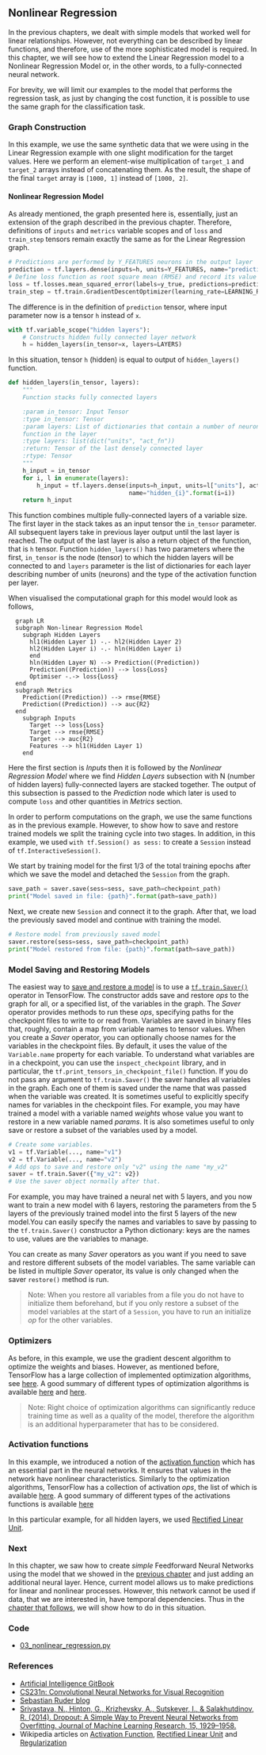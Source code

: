 ## Nonlinear Regression

In the previous chapters, we dealt with simple models that worked well for linear relationships. However, not everything can be described by linear functions, and therefore, use of the more sophisticated model is required. In this chapter, we will see how to extend the Linear Regression model to a Nonlinear Regression Model or, in the other words, to a fully-connected neural network.

For brevity, we will limit our examples to the model that performs the regression task, as just by changing the cost function, it is possible to use the same graph for the classification task.

### Graph Construction

In this example, we use the same synthetic data that we were using in the Linear Regression example with one slight modification for the target values. Here we perform an element-wise multiplication of `target_1` and `target_2` arrays instead of concatenating them. As the result, the shape of the final `target` array is `[1000, 1]` instead of `[1000, 2]`.

#### Nonlinear Regression Model

As already mentioned, the graph presented here is, essentially, just an extension of the graph described in the previous chapter. Therefore, definitions of `inputs` and `metrics` variable scopes and of `loss` and `train_step` tensors remain exactly the same as for the Linear Regression graph.

```python
# Predictions are performed by Y_FEATURES neurons in the output layer
prediction = tf.layers.dense(inputs=h, units=Y_FEATURES, name="prediction")
# Define loss function as root square mean (RMSE) and record its value
loss = tf.losses.mean_squared_error(labels=y_true, predictions=prediction)
train_step = tf.train.GradientDescentOptimizer(learning_rate=LEARNING_RATE).minimize(loss=loss)
```

The difference is in the definition of `prediction` tensor, where input parameter now is a tensor `h` instead of `x`.

```python
with tf.variable_scope("hidden layers"):
    # Constructs hidden fully connected layer network
    h = hidden_layers(in_tensor=x, layers=LAYERS)
```

In this situation, tensor `h` (hidden) is equal to output of `hidden_layers()` function.

```python
def hidden_layers(in_tensor, layers):
    """
    Function stacks fully connected layers

    :param in_tensor: Input Tensor
    :type in_tensor: Tensor
    :param layers: List of dictionaries that contain a number of neurons for the particular layer ad the activation
    function in the layer
    :type layers: list(dict("units", "act_fn"))
    :return: Tensor of the last densely connected layer
    :rtype: Tensor
    """
    h_input = in_tensor
    for i, l in enumerate(layers):
        h_input = tf.layers.dense(inputs=h_input, units=l["units"], activation=l["act_fn"],
                                  name="hidden_{i}".format(i=i))
    return h_input
```

This function combines multiple fully-connected layers of a variable size. The first layer in the stack takes as an input tensor the `in_tensor` parameter. All subsequent layers take in previous layer output until the last layer is reached. The output of the last layer is also a return object of the function, that is `h` tensor. Function `hidden_layers()` has two parameters where the first, `in_tensor` is the node (tensor) to which the hidden layers will be connected to and `layers` parameter is the list of dictionaries for each layer describing number of units (neurons) and the type of the activation function per layer.

When visualised the computational graph for this model would look as follows,

```mermaid
  graph LR
  subgraph Non-linear Regression Model
    subgraph Hidden Layers
      hl1(Hidden Layer 1) -.- hl2(Hidden Layer 2)
      hl2(Hidden Layer i) -.- hln(Hidden Layer i)
      end
      hln(Hidden Layer N) --> Prediction((Prediction))
      Prediction((Prediction)) --> loss{Loss}
      Optimiser -.-> loss{Loss}
  end
  subgraph Metrics
    Prediction((Prediction)) --> rmse{RMSE}
    Prediction((Prediction)) --> auc{R2}
  end
    subgraph Inputs
      Target --> loss{Loss}
      Target --> rmse{RMSE}
      Target --> auc{R2}
      Features --> hl1(Hidden Layer 1)
    end
```

Here the first section is *Inputs* then it is followed by the *Nonlinear Regression Model* where we find *Hidden Layers* subsection with N (number of hidden layers) fully-connected layers are stacked together. The output of this subsection is passed to the *Prediction* node which later is used to compute `loss` and other quantities in *Metrics* section.

In order to perform computations on the graph, we use the same functions as in the previous example. However, to show how to save and restore trained models we split the training cycle into two stages. In addition, in this example, we used `with tf.Session() as sess:` to create a `Session` instead of `tf.InteractiveSession()`.

We start by training model for the first 1/3 of the total training epochs after which we save the model and detached the `Session` from the graph.

```python
save_path = saver.save(sess=sess, save_path=checkpoint_path)
print("Model saved in file: {path}".format(path=save_path))
```

Next, we create new `Session` and connect it to the graph. After that, we load the previously saved model and continue with training the model.

```python
# Restore model from previously saved model
saver.restore(sess=sess, save_path=checkpoint_path)
print("Model restored from file: {path}".format(path=save_path))
```

### Model Saving and Restoring  Models

The easiest way to [save and restore a model](https://www.tensorflow.org/versions/master/programmers_guide/saved_model) is to use a [`tf.train.Saver()`](https://www.tensorflow.org/api_docs/python/tf/train/Saver) operator in TensorFlow. The constructor adds save and restore *ops* to the graph for all, or a specified list, of the variables in the graph. The *Saver* operator provides methods to run these *ops*, specifying paths for the checkpoint files to write to or read from. Variables are saved in binary files that, roughly, contain a map from variable names to tensor values. When you create a *Saver* operator, you can optionally choose names for the variables in the checkpoint files. By default, it uses the value of the `Variable.name` property for each variable. To understand what variables are in a checkpoint, you can use the `inspect_checkpoint` library, and in particular, the `tf.print_tensors_in_checkpoint_file()` function. If you do not pass any argument to `tf.train.Saver()` the saver handles all variables in the graph. Each one of them is saved under the name that was passed when the variable was created. It is sometimes useful to explicitly specify names for variables in the checkpoint files. For example, you may have trained a model with a variable named *weights* whose value you want to restore in a new variable named *params*. It is also sometimes useful to only save or restore a subset of the variables used by a model.

```python
# Create some variables.
v1 = tf.Variable(..., name="v1")
v2 = tf.Variable(..., name="v2")
# Add ops to save and restore only "v2" using the name "my_v2"
saver = tf.train.Saver({"my_v2": v2})
# Use the saver object normally after that.
```

For example, you may have trained a neural net with 5 layers, and you now want to train a new model with 6 layers, restoring the parameters from the 5 layers of the previously trained model into the first 5 layers of the new model.You can easily specify the names and variables to save by passing to the `tf.train.Saver()` constructor a Python dictionary: keys are the names to use, values are the variables to manage.

You can create as many *Saver* operators as you want if you need to save and restore different subsets of the model variables. The same variable can be listed in multiple *Saver* operator, its value is only changed when the saver `restore()` method is run.

> Note: When you restore all variables from a file you do not have to initialize them beforehand, but if you only restore a subset of the model variables at the start of a `Session`, you have to run an initialize *op* for the other variables.

### Optimizers

As before, in this example, we use the gradient descent algorithm to optimize the weights and biases. However, as mentioned before, TensorFlow has a large collection of implemented optimization algorithms, see [here](https://www.tensorflow.org/api_guides/python/train). A good summary of different types of optimization algorithms is available [here](http://ruder.io/optimizing-gradient-descent/) and [here](https://leonardoaraujosantos.gitbooks.io/artificial-inteligence/content/model_optimization.html).
> Note: Right choice of optimization algorithms can significantly reduce training time as well as a quality of the model, therefore the algorithm is an additional hyperparameter that has to be considered.

### Activation functions

In this example, we introduced a notion of the [activation function](https://en.wikipedia.org/wiki/Activation_function) which has an essential part in the neural networks. It ensures that values in the network have nonlinear characteristics. Similarly to the optimization algorithms, TensorFlow has a collection of activation *ops*, the list of which is available [here](https://www.tensorflow.org/api_guides/python/nn). A good summary of different types of the activations functions is available [here](http://cs231n.github.io/neural-networks-1/)

In this particular example, for all hidden layers, we used [Rectified Linear Unit](https://en.wikipedia.org/wiki/Rectifier_(neural_networks)).

### Next

In this chapter, we saw how to create *simple* Feedforward Neural Networks using the model that we showed in the [previous chapter](linear_regression.md) and just adding an additional neural layer. Hence, current model allows us to make predictions for linear and nonlinear processes. However, this network cannot be used if data, that we are interested in, have temporal dependencies. Thus in the [chapter that follows](rnn_intro.md), we will show how to do in this situation.

### Code

+ [03_nonlinear_regression.py](scripts/03_nonlinear_regression.py)

### References

+ [Artificial Intelligence GitBook](https://www.gitbook.com/book/leonardoaraujosantos/artificial-inteligence/details)
+ [CS231n: Convolutional Neural Networks for Visual Recognition](http://cs231n.github.io/)
+ [Sebastian Ruder blog](http://ruder.io/#open)
+ [Srivastava, N., Hinton, G., Krizhevsky, A., Sutskever, I., & Salakhutdinov, R. (2014). Dropout: A Simple Way to Prevent Neural Networks from Overfitting. Journal of Machine Learning Research, 15, 1929–1958.](https://www.cs.toronto.edu/~hinton/absps/JMLRdropout.pdf)
+ Wikipedia articles on [Activation Function](https://en.wikipedia.org/wiki/Activation_function), [Rectified Linear Unit](https://en.wikipedia.org/wiki/Rectifier_(neural_networks)) and [Regularization](https://en.wikipedia.org/wiki/Regularization_(mathematics))

